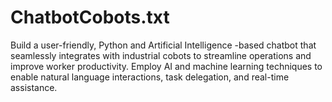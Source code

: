 # ChatbotCobots.txt
Build a user-friendly, Python and Artificial Intelligence -based chatbot that seamlessly integrates with industrial cobots to streamline operations and improve worker productivity. Employ AI and machine learning techniques to enable natural language interactions, task delegation, and real-time assistance. 
